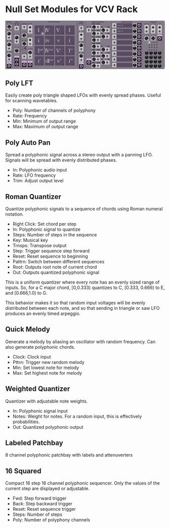 # Null Set Modules for VCV Rack

![Screenshot](https://github.com/nicholas-j-denning/NullSet/blob/main/Screenshot.png)

## Poly LFT

Easily create poly triangle shaped LFOs with evenly spread phases. Useful for scanning wavetables.

- Poly: Number of channels of polyphony
- Rate: Frequency
- Min: Minimum of output range
- Max: Maximum of output range

## Poly Auto Pan

Spread a polyphonic signal across a stereo output with a panning LFO. Signals will be spread with evenly distributed phases.

- In: Polyphonic audio input
- Rate: LFO frequency
- Trim: Adjust output level

## Roman Quantizer

Quantize polyphonic signals to a sequence of chords using Roman numeral notation.

- Right Click: Set chord per step
- In: Polyphonic signal to quantize
- Steps: Number of steps in the sequence
- Key: Musical key
- Trnsps: Transpose output
- Step: Trigger sequence step forward
- Reset: Reset sequence to beginning
- Pattrn: Switch between different sequences
- Root: Outputs root note of current chord
- Out: Outputs quantized polyphonic signal

This is a uniform quantizer where every note has an evenly sized range of inputs. So, for a C major chord, [0,0.333) quantizes to C, [0.333, 0.666) to E, and [0.666,1.0) to G. 

This behavior makes it so that random input voltages will be evenly distributed between each note, and so that sending in triangle or saw LFO produces an evenly timed arpeggio. 

## Quick Melody

Generate a melody by aliasing an oscillator with random frequency. Can also generate polyphonic chords.

- Clock: Clock input
- Pttrn: Trigger new random melody
- Min: Set lowest note for melody
- Max: Set highest note for melody

## Weighted Quantizer

Quantizer with adjustable note weights.

- In: Polyphonic signal input
- Notes: Weight for notes. For a random input, this is effectively probabilities.
- Out: Quantized polyphonic output

## Labeled Patchbay

8 channel polyphonic patchbay with labels and attenuverters

## 16 Squared

Compact 16 step 16 channel polyphonic sequencer. Only the values of the current step are displayed or adjustable.

- Fwd: Step forward trigger
- Back: Step backward trigger
- Reset: Reset sequence trigger
- Steps: Number of steps
- Poly: Number of polyphony channels
